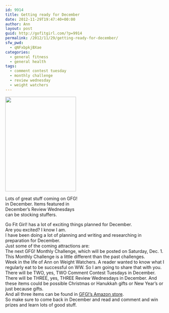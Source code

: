 ```yaml
---
id: 9914
title: Getting ready for December
date: 2012-11-29T19:47:40+00:00
author: Ann
layout: post
guid: http://gofitgirl.com/?p=9914
permalink: /2012/11/29/getting-ready-for-december/
sfw_pwd:
  - qNFxbpkjBXae
categories:
  - general fitness
  - general health
tags:
  - comment contest tuesday
  - monthly challenge
  - review wednesday
  - weight watchers
---
```

<div id="attachment_9916" style="width: 234px" class="wp-caption alignleft">
  <a href="http://gofitgirl.com/?attachment_id=9916" rel="attachment wp-att-9916"><img class="size-medium wp-image-9916" title="Christmas stocking" src="http://gofitgirl.com/wp-content/uploads/2012/11/Christmas-stocking1-e1354246594366-224x300.jpg" alt="" width="224" height="300" /></a>
  
  <p class="wp-caption-text">
    Lots of great stuff coming on GFG! in December. Items featured in December&#8217;s Review Wednesdays can be stocking stuffers.
  </p>
</div>

  
Go Fit Girl! has a lot of exciting things planned for December.  
Are you excited? I know I am.  
I have been doing a lot of planning and writing and researching in preparation for December.  
Just some of the coming attractions are:  
The next GFG! Monthly Challenge, which will be posted on Saturday, Dec. 1. This Monthly Challenge is a little different than the past challenges.  
Week in the life of Ann on Weight Watchers. A reader wanted to know what I regularly eat to be successful on WW. So I am going to share that with you.  
There will be TWO, yes, TWO Comment Contest Tuesdays in December.  
There will be THREE, yes, THREE Review Wednesdays in December. And these items could be possible Christmas or Hanukkah gifts or New Year&#8217;s or just because gifts.  
And all three items can be found in [GFG!&#8217;s Amazon store](http://astore.amazon.com/gofigi-20).  
So make sure to come back in December and read and comment and win prizes and learn lots of good stuff.